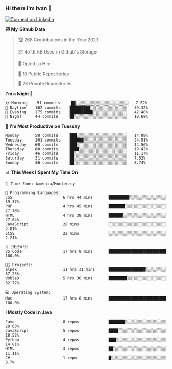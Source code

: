 ### Hi there I'm ivan 👋
[![Connect on LinkedIn](https://img.shields.io/badge/--linkedin?label=LinkedIn&logo=LinkedIn&style=social)](https://www.linkedin.com/in/ivanjtm)
<!--START_SECTION:waka-->
**🐱 My Github Data** 

> 🏆 268 Contributions in the Year 2021
 > 
> 📦 451.6 kB Used in Github's Storage 
 > 
> 💼 Opted to Hire
 > 
> 📜 10 Public Repositories 
 > 
> 🔑 23 Private Repositories  
 > 
**I'm a Night 🦉** 

```text
🌞 Morning    31 commits     ██░░░░░░░░░░░░░░░░░░░░░░░   7.52% 
🌆 Daytime    162 commits    █████████░░░░░░░░░░░░░░░░   39.32% 
🌃 Evening    175 commits    ██████████░░░░░░░░░░░░░░░   42.48% 
🌙 Night      44 commits     ██░░░░░░░░░░░░░░░░░░░░░░░   10.68%

```
📅 **I'm Most Productive on Tuesday** 

```text
Monday       58 commits     ███░░░░░░░░░░░░░░░░░░░░░░   14.08% 
Tuesday      101 commits    ██████░░░░░░░░░░░░░░░░░░░   24.51% 
Wednesday    60 commits     ███░░░░░░░░░░░░░░░░░░░░░░   14.56% 
Thursday     80 commits     ████░░░░░░░░░░░░░░░░░░░░░   19.42% 
Friday       46 commits     ██░░░░░░░░░░░░░░░░░░░░░░░   11.17% 
Saturday     31 commits     ██░░░░░░░░░░░░░░░░░░░░░░░   7.52% 
Sunday       36 commits     ██░░░░░░░░░░░░░░░░░░░░░░░   8.74%

```


📊 **This Week I Spent My Time On** 

```text
⌚︎ Time Zone: America/Monterrey

💬 Programming Languages: 
CSS                      6 hrs 44 mins       █████████░░░░░░░░░░░░░░░░   39.37% 
PHP                      4 hrs 45 mins       ███████░░░░░░░░░░░░░░░░░░   27.78% 
HTML                     4 hrs 38 mins       ██████░░░░░░░░░░░░░░░░░░░   27.04% 
JavaScript               28 mins             ░░░░░░░░░░░░░░░░░░░░░░░░░   2.81% 
SCSS                     22 mins             ░░░░░░░░░░░░░░░░░░░░░░░░░   2.21%

🔥 Editors: 
VS Code                  17 hrs 8 mins       █████████████████████████   100.0%

🐱‍💻 Projects: 
alpek                    11 hrs 31 mins      ████████████████░░░░░░░░░   67.23% 
dobleD                   5 hrs 36 mins       ████████░░░░░░░░░░░░░░░░░   32.77%

💻 Operating System: 
Mac                      17 hrs 8 mins       █████████████████████████   100.0%

```

**I Mostly Code in Java** 

```text
Java                     8 repos             ███████░░░░░░░░░░░░░░░░░░   29.63% 
JavaScript               5 repos             ████░░░░░░░░░░░░░░░░░░░░░   18.52% 
Python                   4 repos             ███░░░░░░░░░░░░░░░░░░░░░░   14.81% 
HTML                     3 repos             ██░░░░░░░░░░░░░░░░░░░░░░░   11.11% 
C#                       1 repo              █░░░░░░░░░░░░░░░░░░░░░░░░   3.7%

```



<!--END_SECTION:waka-->

<!--
<p align="center">
  <img src ="https://github-readme-stats.vercel.app/api?username=ivanjtm&show_icons=true&count_private=true&theme=default&hide_border=true&include_all_commits=true?count_private=true">
  <img src ="https://github-readme-stats.vercel.app/api/top-langs/?username=ivanjtm&layout=compact&hide_border=true&langs_count=50">
  <img src="https://github-readme-stats.vercel.app/api/wakatime?username=ivanjtm&hide_border=true"> 
</p>
-->
